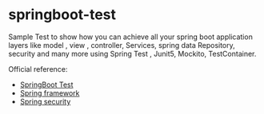 # springboot-test

Sample Test to show how you can achieve all your spring boot application layers like model , view , controller, Services, spring data Repository, security and many more using Spring Test , Junit5, Mockito, TestContainer.

Official reference:
- [SpringBoot Test](https://docs.spring.io/spring-boot/docs/current/reference/html/features.html#features.testing.spring-boot-applications)
- [Spring framework](https://docs.spring.io/spring-framework/reference/testing.html)
- [Spring security](https://docs.spring.io/spring-security/reference/servlet/test/index.html)
